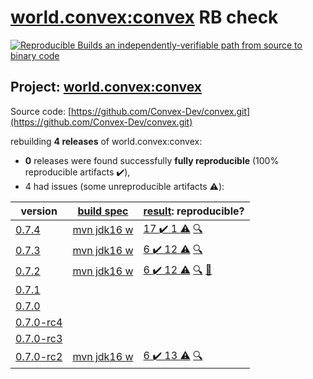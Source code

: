 [world.convex:convex](https://search.maven.org/artifact/world.convex/convex/) RB check
=======

[![Reproducible Builds](https://reproducible-builds.org/images/logos/rb.svg) an independently-verifiable path from source to binary code](https://reproducible-builds.org/)

## Project: [world.convex:convex](https://search.maven.org/artifact/world.convex/convex/)

Source code: [https://github.com/Convex-Dev/convex.git](https://github.com/Convex-Dev/convex.git)

rebuilding **4 releases** of world.convex:convex:
- **0** releases were found successfully **fully reproducible** (100% reproducible artifacts :heavy_check_mark:),
- 4 had issues (some unreproducible artifacts :warning:):

| version | [build spec](BUILDSPEC.md) | [result](https://reproducible-builds.org/docs/jvm/): reproducible? |
| -- | --------- | ------ |
| [0.7.4](https://search.maven.org/artifact/world.convex/convex/0.7.4/pom) | [mvn jdk16 w](convex-0.7.4.buildspec) | [17 :heavy_check_mark:  1 :warning:](convex-0.7.4.buildcompare) [:mag:](convex-0.7.4.diffoscope) |
| [0.7.3](https://search.maven.org/artifact/world.convex/convex/0.7.3/pom) | [mvn jdk16 w](convex-0.7.3.buildspec) | [6 :heavy_check_mark:  12 :warning:](convex-0.7.3.buildcompare) [:mag:](convex-0.7.3.diffoscope) |
| [0.7.2](https://search.maven.org/artifact/world.convex/convex/0.7.2/pom) | [mvn jdk16 w](convex-0.7.2.buildspec) | [6 :heavy_check_mark:  12 :warning:](convex-0.7.2.buildcompare) [:mag:](convex-0.7.2.diffoscope) [:memo:](https://github.com/Convex-Dev/convex/pull/348) |
| [0.7.1](https://search.maven.org/artifact/world.convex/convex/0.7.1/pom) | | |
| [0.7.0](https://search.maven.org/artifact/world.convex/convex/0.7.0/pom) | | |
| [0.7.0-rc4](https://search.maven.org/artifact/world.convex/convex/0.7.0-rc4/pom) | | |
| [0.7.0-rc3](https://search.maven.org/artifact/world.convex/convex/0.7.0-rc3/pom) | | |
| [0.7.0-rc2](https://search.maven.org/artifact/world.convex/convex/0.7.0-rc2/pom) | [mvn jdk16 w](convex-0.7.0-rc2.buildspec) | [6 :heavy_check_mark:  13 :warning:](convex-0.7.0-rc2.buildcompare) [:mag:](convex-0.7.0-rc2.diffoscope) |
